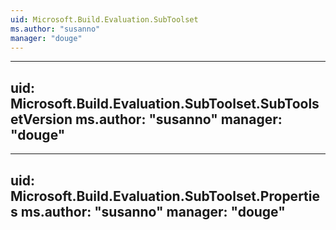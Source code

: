 ```yaml
---
uid: Microsoft.Build.Evaluation.SubToolset
ms.author: "susanno"
manager: "douge"
---
```


---
uid: Microsoft.Build.Evaluation.SubToolset.SubToolsetVersion
ms.author: "susanno"
manager: "douge"
---

---
uid: Microsoft.Build.Evaluation.SubToolset.Properties
ms.author: "susanno"
manager: "douge"
---
